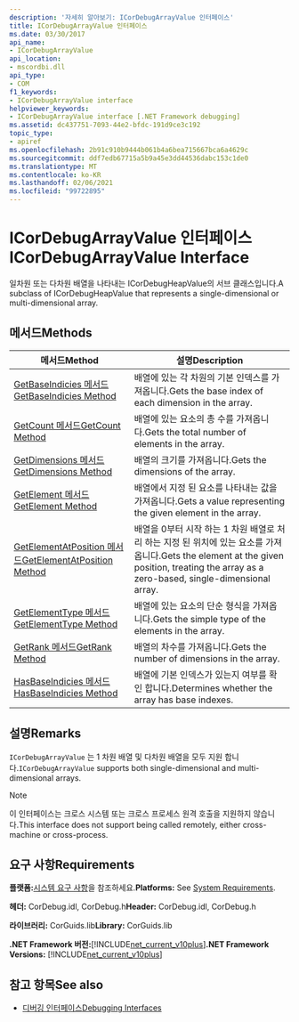 ```yaml
---
description: '자세히 알아보기: ICorDebugArrayValue 인터페이스'
title: ICorDebugArrayValue 인터페이스
ms.date: 03/30/2017
api_name:
- ICorDebugArrayValue
api_location:
- mscordbi.dll
api_type:
- COM
f1_keywords:
- ICorDebugArrayValue interface
helpviewer_keywords:
- ICorDebugArrayValue interface [.NET Framework debugging]
ms.assetid: dc437751-7093-44e2-bfdc-191d9ce3c192
topic_type:
- apiref
ms.openlocfilehash: 2b91c910b9444b061b4a6bea715667bca6a4629c
ms.sourcegitcommit: ddf7edb67715a5b9a45e3dd44536dabc153c1de0
ms.translationtype: MT
ms.contentlocale: ko-KR
ms.lasthandoff: 02/06/2021
ms.locfileid: "99722895"
---
```

# <a name="icordebugarrayvalue-interface"></a><span data-ttu-id="8f0c9-103">ICorDebugArrayValue 인터페이스</span><span class="sxs-lookup"><span data-stu-id="8f0c9-103">ICorDebugArrayValue Interface</span></span>

<span data-ttu-id="8f0c9-104">일차원 또는 다차원 배열을 나타내는 ICorDebugHeapValue의 서브 클래스입니다.</span><span class="sxs-lookup"><span data-stu-id="8f0c9-104">A subclass of ICorDebugHeapValue that represents a single-dimensional or multi-dimensional array.</span></span>  
  
## <a name="methods"></a><span data-ttu-id="8f0c9-105">메서드</span><span class="sxs-lookup"><span data-stu-id="8f0c9-105">Methods</span></span>  
  
|<span data-ttu-id="8f0c9-106">메서드</span><span class="sxs-lookup"><span data-stu-id="8f0c9-106">Method</span></span>|<span data-ttu-id="8f0c9-107">설명</span><span class="sxs-lookup"><span data-stu-id="8f0c9-107">Description</span></span>|  
|------------|-----------------|  
|[<span data-ttu-id="8f0c9-108">GetBaseIndicies 메서드</span><span class="sxs-lookup"><span data-stu-id="8f0c9-108">GetBaseIndicies Method</span></span>](icordebugarrayvalue-getbaseindicies-method.md)|<span data-ttu-id="8f0c9-109">배열에 있는 각 차원의 기본 인덱스를 가져옵니다.</span><span class="sxs-lookup"><span data-stu-id="8f0c9-109">Gets the base index of each dimension in the array.</span></span>|  
|[<span data-ttu-id="8f0c9-110">GetCount 메서드</span><span class="sxs-lookup"><span data-stu-id="8f0c9-110">GetCount Method</span></span>](icordebugarrayvalue-getcount-method.md)|<span data-ttu-id="8f0c9-111">배열에 있는 요소의 총 수를 가져옵니다.</span><span class="sxs-lookup"><span data-stu-id="8f0c9-111">Gets the total number of elements in the array.</span></span>|  
|[<span data-ttu-id="8f0c9-112">GetDimensions 메서드</span><span class="sxs-lookup"><span data-stu-id="8f0c9-112">GetDimensions Method</span></span>](icordebugarrayvalue-getdimensions-method.md)|<span data-ttu-id="8f0c9-113">배열의 크기를 가져옵니다.</span><span class="sxs-lookup"><span data-stu-id="8f0c9-113">Gets the dimensions of the array.</span></span>|  
|[<span data-ttu-id="8f0c9-114">GetElement 메서드</span><span class="sxs-lookup"><span data-stu-id="8f0c9-114">GetElement Method</span></span>](icordebugarrayvalue-getelement-method.md)|<span data-ttu-id="8f0c9-115">배열에서 지정 된 요소를 나타내는 값을 가져옵니다.</span><span class="sxs-lookup"><span data-stu-id="8f0c9-115">Gets a value representing the given element in the array.</span></span>|  
|[<span data-ttu-id="8f0c9-116">GetElementAtPosition 메서드</span><span class="sxs-lookup"><span data-stu-id="8f0c9-116">GetElementAtPosition Method</span></span>](icordebugarrayvalue-getelementatposition-method.md)|<span data-ttu-id="8f0c9-117">배열을 0부터 시작 하는 1 차원 배열로 처리 하는 지정 된 위치에 있는 요소를 가져옵니다.</span><span class="sxs-lookup"><span data-stu-id="8f0c9-117">Gets the element at the given position, treating the array as a zero-based, single-dimensional array.</span></span>|  
|[<span data-ttu-id="8f0c9-118">GetElementType 메서드</span><span class="sxs-lookup"><span data-stu-id="8f0c9-118">GetElementType Method</span></span>](icordebugarrayvalue-getelementtype-method.md)|<span data-ttu-id="8f0c9-119">배열에 있는 요소의 단순 형식을 가져옵니다.</span><span class="sxs-lookup"><span data-stu-id="8f0c9-119">Gets the simple type of the elements in the array.</span></span>|  
|[<span data-ttu-id="8f0c9-120">GetRank 메서드</span><span class="sxs-lookup"><span data-stu-id="8f0c9-120">GetRank Method</span></span>](icordebugarrayvalue-getrank-method.md)|<span data-ttu-id="8f0c9-121">배열의 차수를 가져옵니다.</span><span class="sxs-lookup"><span data-stu-id="8f0c9-121">Gets the number of dimensions in the array.</span></span>|  
|[<span data-ttu-id="8f0c9-122">HasBaseIndicies 메서드</span><span class="sxs-lookup"><span data-stu-id="8f0c9-122">HasBaseIndicies Method</span></span>](icordebugarrayvalue-hasbaseindicies-method.md)|<span data-ttu-id="8f0c9-123">배열에 기본 인덱스가 있는지 여부를 확인 합니다.</span><span class="sxs-lookup"><span data-stu-id="8f0c9-123">Determines whether the array has base indexes.</span></span>|  
  
## <a name="remarks"></a><span data-ttu-id="8f0c9-124">설명</span><span class="sxs-lookup"><span data-stu-id="8f0c9-124">Remarks</span></span>  

 <span data-ttu-id="8f0c9-125">`ICorDebugArrayValue` 는 1 차원 배열 및 다차원 배열을 모두 지원 합니다.</span><span class="sxs-lookup"><span data-stu-id="8f0c9-125">`ICorDebugArrayValue` supports both single-dimensional and multi-dimensional arrays.</span></span>  
  
> [!NOTE]
> <span data-ttu-id="8f0c9-126">이 인터페이스는 크로스 시스템 또는 크로스 프로세스 원격 호출을 지원하지 않습니다.</span><span class="sxs-lookup"><span data-stu-id="8f0c9-126">This interface does not support being called remotely, either cross-machine or cross-process.</span></span>  
  
## <a name="requirements"></a><span data-ttu-id="8f0c9-127">요구 사항</span><span class="sxs-lookup"><span data-stu-id="8f0c9-127">Requirements</span></span>  

 <span data-ttu-id="8f0c9-128">**플랫폼:**[시스템 요구 사항](../../get-started/system-requirements.md)을 참조하세요.</span><span class="sxs-lookup"><span data-stu-id="8f0c9-128">**Platforms:** See [System Requirements](../../get-started/system-requirements.md).</span></span>  
  
 <span data-ttu-id="8f0c9-129">**헤더:** CorDebug.idl, CorDebug.h</span><span class="sxs-lookup"><span data-stu-id="8f0c9-129">**Header:** CorDebug.idl, CorDebug.h</span></span>  
  
 <span data-ttu-id="8f0c9-130">**라이브러리:** CorGuids.lib</span><span class="sxs-lookup"><span data-stu-id="8f0c9-130">**Library:** CorGuids.lib</span></span>  
  
 <span data-ttu-id="8f0c9-131">**.NET Framework 버전:**[!INCLUDE[net_current_v10plus](../../../../includes/net-current-v10plus-md.md)]</span><span class="sxs-lookup"><span data-stu-id="8f0c9-131">**.NET Framework Versions:** [!INCLUDE[net_current_v10plus](../../../../includes/net-current-v10plus-md.md)]</span></span>  
  
## <a name="see-also"></a><span data-ttu-id="8f0c9-132">참고 항목</span><span class="sxs-lookup"><span data-stu-id="8f0c9-132">See also</span></span>

- [<span data-ttu-id="8f0c9-133">디버깅 인터페이스</span><span class="sxs-lookup"><span data-stu-id="8f0c9-133">Debugging Interfaces</span></span>](debugging-interfaces.md)
